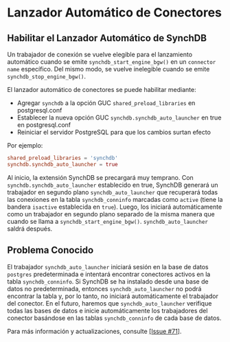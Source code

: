 # Lanzador Automático de Conectores

## Habilitar el Lanzador Automático de SynchDB
Un trabajador de conexión se vuelve elegible para el lanzamiento automático cuando se emite `synchdb_start_engine_bgw()` en un `connector name` específico. Del mismo modo, se vuelve inelegible cuando se emite `synchdb_stop_engine_bgw()`.

El lanzador automático de conectores se puede habilitar mediante:

* Agregar `synchdb` a la opción GUC `shared_preload_libraries` en postgresql.conf
* Establecer la nueva opción GUC `synchdb.synchdb_auto_launcher` en true en postgresql.conf
* Reiniciar el servidor PostgreSQL para que los cambios surtan efecto

Por ejemplo:
```conf
shared_preload_libraries = 'synchdb'
synchdb.synchdb_auto_launcher = true
```

Al inicio, la extensión SynchDB se precargará muy temprano. Con `synchdb.synchdb_auto_launcher` establecido en true, SynchDB generará un trabajador en segundo plano `synchdb_auto_launcher` que recuperará todas las conexiones en la tabla `synchdb_conninfo` marcadas como `active` (tiene la bandera `isactive` establecida en `true`). Luego, los iniciará automáticamente como un trabajador en segundo plano separado de la misma manera que cuando se llama a `synchdb_start_engine_bgw()`. `synchdb_auto_launcher` saldrá después.

## Problema Conocido
El trabajador `synchdb_auto_launcher` iniciará sesión en la base de datos `postgres` predeterminada e intentará encontrar conectores activos en la tabla `synchdb_conninfo`. Si SynchDB se ha instalado desde una base de datos no predeterminada, entonces `synchdb_auto_launcher` no podrá encontrar la tabla y, por lo tanto, no iniciará automáticamente el trabajador del conector. En el futuro, haremos que `synchdb_auto_launcher` verifique todas las bases de datos e inicie automáticamente los trabajadores del conector basándose en las tablas `synchdb_conninfo` de cada base de datos.

Para más información y actualizaciones, consulte [[Issue #71]](https://github.com/Hornetlabs/synchdb/issues/71).
